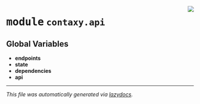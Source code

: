 <!-- markdownlint-disable -->

<a href="https://github.com/ml-tooling/contaxy/blob/main/backend/src/contaxy/api/__init__.py#L0"><img align="right" style="float:right;" src="https://img.shields.io/badge/-source-cccccc?style=flat-square"></a>

# <kbd>module</kbd> `contaxy.api`




**Global Variables**
---------------
- **endpoints**
- **state**
- **dependencies**
- **api**




---

_This file was automatically generated via [lazydocs](https://github.com/ml-tooling/lazydocs)._

